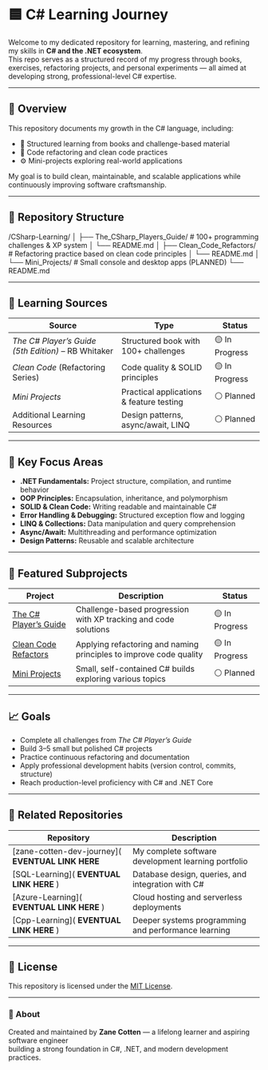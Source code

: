 # 🟦 C# Learning Journey

Welcome to my dedicated repository for learning, mastering, and refining my skills in **C# and the .NET ecosystem**.  
This repo serves as a structured record of my progress through books, exercises, refactoring projects, and personal experiments — all aimed at developing strong, professional-level C# expertise.

---

## 🧭 Overview

This repository documents my growth in the C# language, including:
- 📘 Structured learning from books and challenge-based material  
- 🧩 Code refactoring and clean code practices  
- ⚙️ Mini-projects exploring real-world applications   

My goal is to build clean, maintainable, and scalable applications while continuously improving software craftsmanship.

---

## 📂 Repository Structure

/CSharp-Learning/
│
├── The_CSharp_Players_Guide/ # 100+ programming challenges & XP system
│ └── README.md
│
├── Clean_Code_Refactors/ # Refactoring practice based on clean code principles
│ └── README.md
│
└── Mini_Projects/ # Small console and desktop apps (PLANNED)
  └── README.md
  
---

## 📘 Learning Sources

| Source | Type | Status |
|--------|------|--------|
| *The C# Player’s Guide (5th Edition)* – RB Whitaker | Structured book with 100+ challenges | 🟡 In Progress |
| *Clean Code* (Refactoring Series) | Code quality & SOLID principles | 🟡 In Progress |
| *Mini Projects* | Practical applications & feature testing | ⚪ Planned |
| Additional Learning Resources | Design patterns, async/await, LINQ | ⚪ Planned |

---

## 🧩 Key Focus Areas

- **.NET Fundamentals:** Project structure, compilation, and runtime behavior  
- **OOP Principles:** Encapsulation, inheritance, and polymorphism  
- **SOLID & Clean Code:** Writing readable and maintainable C#  
- **Error Handling & Debugging:** Structured exception flow and logging  
- **LINQ & Collections:** Data manipulation and query comprehension  
- **Async/Await:** Multithreading and performance optimization  
- **Design Patterns:** Reusable and scalable architecture  

---

## 🧱 Featured Subprojects

| Project | Description | Status |
|----------|--------------|--------|
| [The C# Player’s Guide](./The_CSharp_Players_Guide) | Challenge-based progression with XP tracking and code solutions | 🟡 In Progress |
| [Clean Code Refactors](./Clean_Code_Refactors) | Applying refactoring and naming principles to improve code quality | 🟡 In Progress |
| [Mini Projects](./Mini_Projects) | Small, self-contained C# builds exploring various topics | ⚪ Planned |

---

## 📈 Goals

- Complete all challenges from *The C# Player’s Guide*  
- Build 3–5 small but polished C# projects  
- Practice continuous refactoring and documentation  
- Apply professional development habits (version control, commits, structure)  
- Reach production-level proficiency with C# and .NET Core  

---

## 🔗 Related Repositories

| Repository | Description |
|-------------|-------------|
| [zane-cotten-dev-journey]( **EVENTUAL LINK HERE** | My complete software development learning portfolio |
| [SQL-Learning]( **EVENTUAL LINK HERE** ) | Database design, queries, and integration with C# |
| [Azure-Learning]( **EVENTUAL LINK HERE** ) | Cloud hosting and serverless deployments |
| [Cpp-Learning]( **EVENTUAL LINK HERE** ) | Deeper systems programming and performance learning |

---

## 🪪 License

This repository is licensed under the [MIT License](./LICENSE).

---

### 💬 About

Created and maintained by **Zane Cotten** — a lifelong learner and aspiring software engineer  
building a strong foundation in C#, .NET, and modern development practices.
